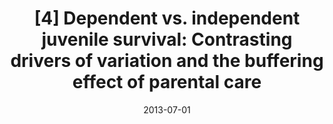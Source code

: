 ---
title: "[4] Dependent vs. independent juvenile survival: Contrasting drivers of variation and the buffering effect of parental care"
collection: publications
date: 2013-07-01
venue: 'Ecology'
link: 'https://doi.org/10.1890/12-1443.1'
paperurl: '/files/Dybala et al. 2013 - Dependent vs. independent juvenile survival.pdf'
citation: "Dybala KE, Gardali T, Eadie JM (2013) Dependent vs. independent juvenile survival: Contrasting drivers of variation and the buffering effect of parental care. <i>Ecology</i> 94:1584-1593. DOI: 10.1890/12-1443.1"
---